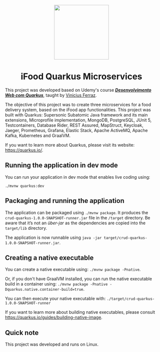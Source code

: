 <p align="center">
  <img width="180" height="180" src="https://design.jboss.org/quarkus/logo/final/PNG/quarkus_icon_rgb_1024px_default.png">
</p>

<h1 align="center">       
   iFood Quarkus Microservices
</h1>

This project was developed based on Udemy's course [*__Desenvolvimento Web com Quarkus__*](https://www.udemy.com/course/des-web-quarkus/), taught by [Vinicius Ferraz](https://github.com/viniciusfcf).

The objective of this project was to create three microservices for a food delivery system, based on the iFood app functionalities. This project was built with Quarkus: Supersonic Subatomic Java framework and its main extensions, Microprofile implementation, MongoDB, PostgreSQL, JUnit 5, Testcontainers, Database Rider, REST Assured, MapStruct, Keycloak, Jaeger, Prometheus, Grafana, Elastic Stack, Apache ActiveMQ, Apache Kafka, Kubernetes and GraalVM.

If you want to learn more about Quarkus, please visit its website: https://quarkus.io/.

## Running the application in dev mode

You can run your application in dev mode that enables live coding using:
```
./mvnw quarkus:dev
```

## Packaging and running the application

The application can be packaged using `./mvnw package`.
It produces the `crud-quarkus-1.0.0-SNAPSHOT-runner.jar` file in the `/target` directory.
Be aware that it’s not an _über-jar_ as the dependencies are copied into the `target/lib` directory.

The application is now runnable using `java -jar target/crud-quarkus-1.0.0-SNAPSHOT-runner.jar`.

## Creating a native executable

You can create a native executable using: `./mvnw package -Pnative`.

Or, if you don't have GraalVM installed, you can run the native executable build in a container using: `./mvnw package -Pnative -Dquarkus.native.container-build=true`.

You can then execute your native executable with: `./target/crud-quarkus-1.0.0-SNAPSHOT-runner`

If you want to learn more about building native executables, please consult https://quarkus.io/guides/building-native-image.


## Quick note

This project was developed and runs on Linux.
